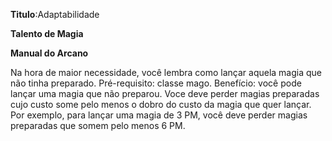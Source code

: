 **Titulo**:Adaptabilidade

**Talento de Magia**

**Manual do Arcano**

 Na hora de maior necessidade, você lembra como lançar aquela magia que não tinha preparado. Pré-requisito: classe mago. Benefício: você pode lançar uma magia que não preparou. Voce deve perder magias preparadas cujo custo some pelo menos o dobro do custo da magia que quer lançar. Por exemplo, para lançar uma magia de 3 PM, você deve perder magias preparadas que somem pelo menos 6 PM.